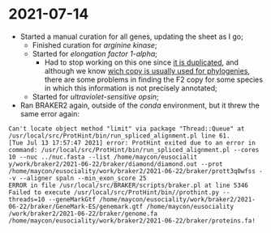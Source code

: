 # 2021-07-14

- Started a manual curation for all genes, updating the sheet as I go;
	- Finished curation for *arginine kinase*;
	- Started for *elongation factor 1-alpha*;
		- Had to stop working on this one since [it is duplicated](https://pubmed.ncbi.nlm.nih.gov/9501490/), and although we know [wich copy is usually used for phylogenies](https://sci-hub.st/https://doi.org/10.1146/annurev-ento-120811-153633), there are some problems in finding the F2 copy for some species in which this information is not precisely annotated;
	- Started for *ultraviolet-sensitive opsin*;
- Ran BRAKER2 again, outside of the *conda* environment, but it threw the same error again:
```
Can't locate object method "limit" via package "Thread::Queue" at /usr/local/src/ProtHint/bin/run_spliced_alignment.pl line 61.
[Tue Jul 13 17:57:47 2021] error: ProtHint exited due to an error in command: /usr/local/src/ProtHint/bin/run_spliced_alignment.pl --cores 10 --nuc ../nuc.fasta --list /home/maycon/eusocialit
y/work/braker2/2021-06-22/braker/diamond/diamond.out --prot /home/maycon/eusociality/work/braker2/2021-06-22/braker/prott3q0wfss --v --aligner spaln --min_exon_score 25
ERROR in file /usr/local/src/BRAKER/scripts/braker.pl at line 5346
Failed to execute /usr/local/src/ProtHint/bin//prothint.py --threads=10 --geneMarkGtf /home/maycon/eusociality/work/braker2/2021-06-22/braker/GeneMark-ES/genemark.gtf /home/maycon/eusociality
/work/braker2/2021-06-22/braker/genome.fa /home/maycon/eusociality/work/braker2/2021-06-22/braker/proteins.fa!
```